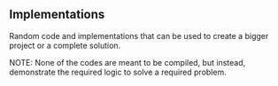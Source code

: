Implementations
----

Random code and implementations that can be used to create a bigger project or a complete solution.

NOTE: None of the codes are meant to be compiled, but instead, demonstrate the required logic to solve a required problem.
